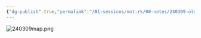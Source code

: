 ```yaml
---
{"dg-publish":true,"permalink":"/01-sessions/mot-rk/00-notes/240309-old-cave-map/"}
---
```



![240309map.png](/img/user/01%20SESSIONS/MotRK/00%20NOTES/240309map.png)
